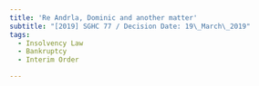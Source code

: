 ```yaml
---
title: 'Re Andrla, Dominic and another matter'
subtitle: "[2019] SGHC 77 / Decision Date: 19\_March\_2019"
tags:
  - Insolvency Law
  - Bankruptcy
  - Interim Order

---
```

